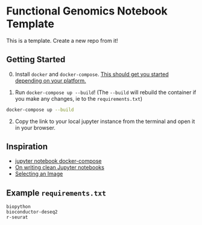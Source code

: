 # Functional Genomics Notebook Template

This is a template. Create a new repo from it!

## Getting Started

0. Install `docker` and `docker-compose`. [This should get you started depending on your platform.](https://dockerlabs.collabnix.com/intermediate/workshop/DockerCompose/How_to_Install_Docker_Compose.html)

1. Run `docker-compose up --build`! (The `--build` will rebuild the container if you make any changes, ie to the `requirements.txt`)

```bash
docker-compose up --build
```

2. Copy the link to your local jupyter instance from the terminal and open it in your browser.

## Inspiration

- [jupyter notebook docker-compose](https://github.com/stefanproell/jupyter-notebook-docker-compose)
- [On writing clean Jupyter notebooks](https://ploomber.io/posts/clean-nbs/)
- [Selecting an Image](https://jupyter-docker-stacks.readthedocs.io/en/latest/using/selecting.html)

## Example `requirements.txt`

```
biopython
bioconductor-deseq2
r-seurat
```
